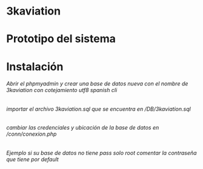 # 3kaviation
# Prototipo del sistema

# Instalación
 ###### Abrir el phpmyadmin y crear una base de datos nueva con el nombre de 3kaviation con cotejamiento utf8 spanish cli
 ###### importar el archivo 3kaviation.sql que se encuentra en /DB/3kaviation.sql
 ###### cambiar las credenciales y ubicación de la base de datos en /conn/conexion.php
 ###### Ejemplo si su base de datos no tiene pass solo root comentar la contraseña que tiene por default
